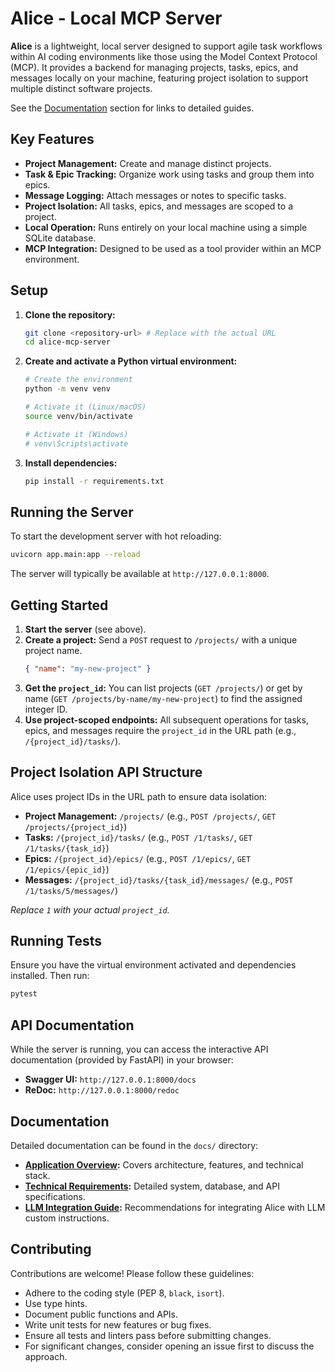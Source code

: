 # Alice - Local MCP Server

**Alice** is a lightweight, local server designed to support agile task workflows within AI coding environments like those using the Model Context Protocol (MCP). It provides a backend for managing projects, tasks, epics, and messages locally on your machine, featuring project isolation to support multiple distinct software projects.

See the [Documentation](#documentation) section for links to detailed guides.

## Key Features

- **Project Management:** Create and manage distinct projects.
- **Task & Epic Tracking:** Organize work using tasks and group them into epics.
- **Message Logging:** Attach messages or notes to specific tasks.
- **Project Isolation:** All tasks, epics, and messages are scoped to a project.
- **Local Operation:** Runs entirely on your local machine using a simple SQLite database.
- **MCP Integration:** Designed to be used as a tool provider within an MCP environment.

## Setup

1.  **Clone the repository:**
    ```bash
    git clone <repository-url> # Replace with the actual URL
    cd alice-mcp-server
    ```

2.  **Create and activate a Python virtual environment:**
    ```bash
    # Create the environment
    python -m venv venv

    # Activate it (Linux/macOS)
    source venv/bin/activate

    # Activate it (Windows)
    # venv\Scripts\activate
    ```

3.  **Install dependencies:**
    ```bash
    pip install -r requirements.txt
    ```

## Running the Server

To start the development server with hot reloading:

```bash
uvicorn app.main:app --reload
```

The server will typically be available at `http://127.0.0.1:8000`.

## Getting Started

1.  **Start the server** (see above).
2.  **Create a project:** Send a `POST` request to `/projects/` with a unique project name.
    ```json
    { "name": "my-new-project" }
    ```
3.  **Get the `project_id`:** You can list projects (`GET /projects/`) or get by name (`GET /projects/by-name/my-new-project`) to find the assigned integer ID.
4.  **Use project-scoped endpoints:** All subsequent operations for tasks, epics, and messages require the `project_id` in the URL path (e.g., `/{project_id}/tasks/`).

## Project Isolation API Structure

Alice uses project IDs in the URL path to ensure data isolation:

-   **Project Management:** `/projects/` (e.g., `POST /projects/`, `GET /projects/{project_id}`)
-   **Tasks:** `/{project_id}/tasks/` (e.g., `POST /1/tasks/`, `GET /1/tasks/{task_id}`)
-   **Epics:** `/{project_id}/epics/` (e.g., `POST /1/epics/`, `GET /1/epics/{epic_id}`)
-   **Messages:** `/{project_id}/tasks/{task_id}/messages/` (e.g., `POST /1/tasks/5/messages/`)

*Replace `1` with your actual `project_id`.*

## Running Tests

Ensure you have the virtual environment activated and dependencies installed. Then run:

```bash
pytest
```

## API Documentation

While the server is running, you can access the interactive API documentation (provided by FastAPI) in your browser:

-   **Swagger UI:** `http://127.0.0.1:8000/docs`
-   **ReDoc:** `http://127.0.0.1:8000/redoc`

## Documentation

Detailed documentation can be found in the `docs/` directory:

-   **[Application Overview](docs/app_overview.md):** Covers architecture, features, and technical stack.
-   **[Technical Requirements](docs/requirements.md):** Detailed system, database, and API specifications.
-   **[LLM Integration Guide](docs/llm_integration_guide.md):** Recommendations for integrating Alice with LLM custom instructions.

## Contributing

Contributions are welcome! Please follow these guidelines:

-   Adhere to the coding style (PEP 8, `black`, `isort`).
-   Use type hints.
-   Document public functions and APIs.
-   Write unit tests for new features or bug fixes.
-   Ensure all tests and linters pass before submitting changes.
-   For significant changes, consider opening an issue first to discuss the approach.
